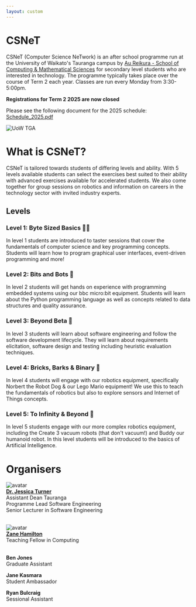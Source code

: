 ```yaml
---
layout: custom
---
```


# CSNeT

CSNeT (Computer Science NeTwork) is an after school programme run at the University of Waikato's Tauranga campus by [Au Reikura - School of Computing & Mathematical Sciences](https://www.waikato.ac.nz/about/faculties-schools/cms/) for secondary level students who are interested in technology. The programme typically takes place over the course of Term 2 each year. Classes are run every Monday from 3:30-5:00pm. 
  
<!-- **![Registrations for Term 2 2025 are now open!!](https://forms.office.com/r/cR4Bn3iVqt)** -->
**Registrations for Term 2 2025 are now closed**

Please see the following document for the 2025 schedule: [Schedule_2025.pdf](https://wucomputing-tga.github.io/levels/schedule.pdf)
  
  ![UoW TGA](https://www.waikato.ac.nz/assets/Uploads/About-us/Our-campuses/Tauranga/Tauranga-campus-waikato-university__FocusFillWyItMC4wOCIsIjAuMzMiLDE5MjAsNTUwXQ.jpg)

# What is CSNeT?

CSNeT is tailored towards students of differing levels and ability. With 5 levels available students can select the exercises best suited to their ability with advanced exercises available for accelerated students. We also come together for group sessions on robotics and information on careers in the technology sector with invited industry experts. 

## Levels

### Level 1: Byte Sized Basics 👩‍💻

In level 1 students are introduced to taster sessions that cover the fundamentals of computer science and key programming concepts. Students will learn how to program graphical user interfaces, event-driven programming and more!

### Level 2: Bits and Bots 🚙

In level 2 students will get hands on experience with programming embedded systems using our bbc micro:bit equipment. Students will learn about the Python programming language as well as concepts related to data structures and quality assurance. 

### Level 3: Beyond Beta 🧐

In level 3 students will learn about software engineering and follow the software development lifecycle. They will learn about requirements elicitation, software design and testing including heuristic evaluation techniques. 

### Level 4: Bricks, Barks & Binary 🤖

In level 4 students will engage with our robotics equipment, specifically Norbert the Robot Dog & our Lego Mario equipment! We use this to teach the fundamentals of robotics but also to explore sensors and Internet of Things concepts. 

### Level 5: To Infinity & Beyond 🚀

In level 5 students engage with our more complex robotics equipment, including the Create 3 vacuum robots (that don't vacuum!) and Buddy our humanoid robot. In this level students will be introduced to the basics of Artificial Intelligence. 

# Organisers

![avatar](https://images.weserv.nl/?url=https://profiles.waikato.ac.nz/jessica.turner/thumbnail?v=1&h=100&w=100&fit=cover&mask=circle&maxage=7d)<br>
[**Dr. Jessica Turner**](https://profiles.waikato.ac.nz/jessica.turner) <br> 
Assistant Dean Tauranga <br>
Programme Lead Software Engineering <br>
Senior Lecturer in Software Engineering <br>
<br>

![avatar](https://images.weserv.nl/?url=https://profiles.waikato.ac.nz/zane.hamilton/thumbnail?v=1&h=100&w=100&fit=cover&mask=circle&maxage=7d)<br>
[**Zane Hamilton**](https://profiles.waikato.ac.nz/zane.hamilton) <br> 
Teaching Fellow in Computing <br>
<br>

**Ben Jones** <br>
Graduate Assistant <br>

**Jane Kasmara** <br> 
Student Ambassador <br>

**Ryan Bulcraig** <br>
Sessional Assistant 






